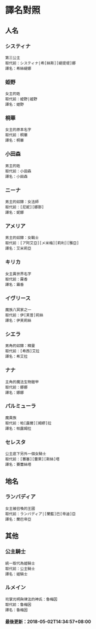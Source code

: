 # 譯名對照
 
## 人名
### システィナ
```
第三公主
取代前：システィナ|希[絲斯][緹提堤]娜
譯名：希絲緹娜
```
### 姫野
```
女主的姓
取代前：姫野|姬野
譯名：姫野
```
### 桐華
```
女主的原本名字
取代前：桐華
譯名：桐華
```
### 小田森
```
男主的姓
取代前：小田森
譯名：小田森
```
### ニーナ
```
男主的奴隸：女法師
取代前：[尼妮][娜那]
譯名：妮娜
```
### アメリア
```
男主的奴隸：女戰士
取代前：[ア阿艾亞][メ米梅][莉利][雅亞]
譯名：艾米莉亞
```
### キリカ
```
女主異世界名字
取代前：霧香
譯名：霧香
```
### イヴリース
```
魔族八冥家之一
取代前：伊[芙普]莉絲
譯名：伊芙莉絲
```
### シエラ
```
男角的奴隸：精靈
取代前：[希西]艾拉
譯名：希艾拉
```
### ナナ
```
主角的魔法生物鎧甲
取代前：娜娜
譯名：娜娜
```
### パルミューラ
```
魔貴族
取代前：帕[露爾][姆繆]拉
譯名：帕露姆拉
```
### セレスタ
```
公主底下另外一個女騎士
取代前：[賽塞][蕾萊][斯絲]塔
譯名：賽蕾絲塔
```
## 地名
### ランバディア
```
女主被召喚的王國
取代前：ランバディア|[蘭藍]巴[帝迪]亞
譯名：蘭巴帝亞
```
## 其他
### 公主騎士
```
統一取代為姬騎士
取代前：公主騎士
譯名：姬騎士
```
### ルメイン
```
司掌光明與律法的神氏：魯梅因
取代前：魯梅因
譯名：魯梅因
```
#### 最後更新：2018-05-02T14:34:57+08:00